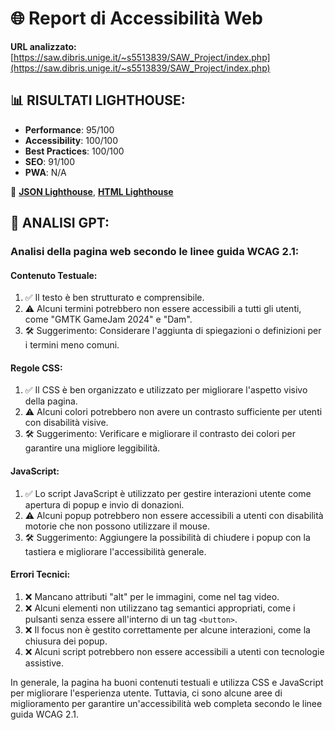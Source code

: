 # 🌐 Report di Accessibilità Web
**URL analizzato:** [https://saw.dibris.unige.it/~s5513839/SAW_Project/index.php](https://saw.dibris.unige.it/~s5513839/SAW_Project/index.php)

## 📊 RISULTATI LIGHTHOUSE:
- **Performance**: 95/100
- **Accessibility**: 100/100
- **Best Practices**: 100/100
- **SEO**: 91/100
- **PWA**: N/A

🔗 **[JSON Lighthouse](report.report.json)**, **[HTML Lighthouse](report.report.html)**

## 🤖 ANALISI GPT:
### Analisi della pagina web secondo le linee guida WCAG 2.1:

#### Contenuto Testuale:
1. ✅ Il testo è ben strutturato e comprensibile.
2. ⚠️ Alcuni termini potrebbero non essere accessibili a tutti gli utenti, come "GMTK GameJam 2024" e "Dam".
3. 🛠 Suggerimento: Considerare l'aggiunta di spiegazioni o definizioni per i termini meno comuni.

#### Regole CSS:
1. ✅ Il CSS è ben organizzato e utilizzato per migliorare l'aspetto visivo della pagina.
2. ⚠️ Alcuni colori potrebbero non avere un contrasto sufficiente per utenti con disabilità visive.
3. 🛠 Suggerimento: Verificare e migliorare il contrasto dei colori per garantire una migliore leggibilità.

#### JavaScript:
1. ✅ Lo script JavaScript è utilizzato per gestire interazioni utente come apertura di popup e invio di donazioni.
2. ⚠️ Alcuni popup potrebbero non essere accessibili a utenti con disabilità motorie che non possono utilizzare il mouse.
3. 🛠 Suggerimento: Aggiungere la possibilità di chiudere i popup con la tastiera e migliorare l'accessibilità generale.

#### Errori Tecnici:
1. ❌ Mancano attributi "alt" per le immagini, come nel tag video.
2. ❌ Alcuni elementi non utilizzano tag semantici appropriati, come i pulsanti senza essere all'interno di un tag `<button>`.
3. ❌ Il focus non è gestito correttamente per alcune interazioni, come la chiusura dei popup.
4. ❌ Alcuni script potrebbero non essere accessibili a utenti con tecnologie assistive.

In generale, la pagina ha buoni contenuti testuali e utilizza CSS e JavaScript per migliorare l'esperienza utente. Tuttavia, ci sono alcune aree di miglioramento per garantire un'accessibilità web completa secondo le linee guida WCAG 2.1.